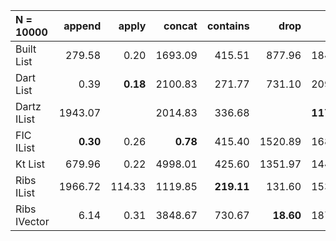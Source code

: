 | N = 10000 | append | apply | concat | contains | drop | filter | fold | init | map | prepend | reverse | tail | take | update |
| :--- | ---: | ---: | ---: | ---: | ---: | ---: | ---: | ---: | ---: | ---: | ---: | ---: | ---: | ---: |
| Built List | 279.58 | 0.20 | 1693.09 | 415.51 | 877.96 | 1848.21 | 839.24 | 1763.54 | 2159.28 | 753.14 | 2112.26 | 1749.45 | 883.28 | 304.09 |
| Dart List | 0.39 | **0.18** | 2100.83 | 271.77 | 731.10 | 2091.94 | 642.16 |   | 2014.15 | 0.37 | 1986.73 | 1433.02 | 723.63 | **0.21** |
| Dartz IList | 1943.07 |   | 2014.83 | 336.68 |   | **1175.24** | **415.85** |   | 1258.00 | **0.13** | 855.08 | 0.30 |   |   |
| FIC IList | **0.30** | 0.26 | **0.78** | 415.40 | 1520.89 | 1686.06 | 839.33 | 3058.94 | 2351.40 | 746.99 | 4179.43 | 3050.43 | 1529.19 | 396.62 |
| Kt List | 679.96 | 0.22 | 4998.01 | 425.60 | 1351.97 | 1442.43 | 819.33 | 2233.23 | 1906.82 |   | 895.64 | 1867.36 | 1115.66 |   |
| Ribs IList | 1966.72 | 114.33 | 1119.85 | **219.11** | 131.60 | 1537.03 | 639.94 | 4012.34 | **1254.20** | 0.13 | **721.47** | **0.04** | 563.34 | 1058.91 |
| Ribs IVector | 6.14 | 0.31 | 3848.67 | 730.67 | **18.60** | 1874.56 | 1237.60 | **3.18** | 1585.05 | 14.68 | 4658.32 | 5.69 | **26.11** | 3084.69 |
